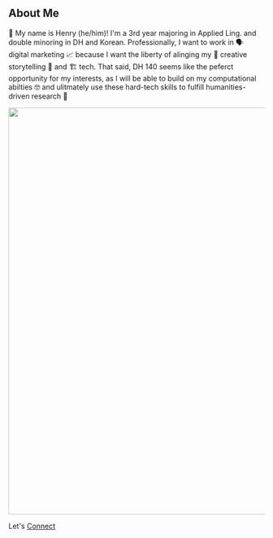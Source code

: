 ## About Me
👋 My name is Henry (he/him)! I'm a 3rd year majoring in Applied Ling. and double minoring in DH and Korean. Professionally, I want to work in 🗣 digital marketing 📈 because I want the liberty of alinging my 🎨 creative storytelling 🤝 and 🏗 tech. That said, DH 140 seems like the peferct opportunity for my interests, as I will be able to build on my computational abilties 🤓 and ulitmately use these hard-tech skills to fulfill humanities-driven research 🤔 

<img src="https://user-images.githubusercontent.com/77145165/104112168-44f3b780-52a0-11eb-88b2-0724507146e5.JPG" width="600" height="800"/>

Let's [Connect](https://www.linkedin.com/in/hkhong/)
